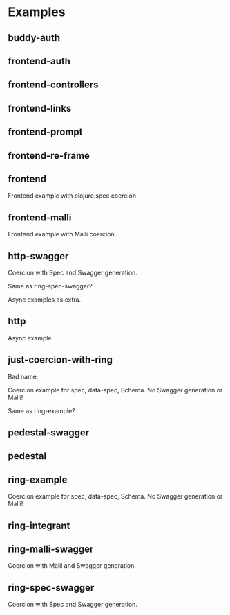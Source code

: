 # Examples

## buddy-auth
## frontend-auth
## frontend-controllers
## frontend-links
## frontend-prompt
## frontend-re-frame
## frontend

Frontend example with clojure.spec coercion.

## frontend-malli

Frontend example with Malli coercion.

## http-swagger

Coercion with Spec and Swagger generation.

Same as ring-spec-swagger?

Async examples as extra.

## http

Async example.

## just-coercion-with-ring

Bad name.

Coercion example for spec, data-spec, Schema.
No Swagger generation or Malli!

Same as ring-example?

## pedestal-swagger
## pedestal
## ring-example

Coercion example for spec, data-spec, Schema.
No Swagger generation or Malli!

## ring-integrant

## ring-malli-swagger

Coercion with Malli and Swagger generation.

## ring-spec-swagger

Coercion with Spec and Swagger generation.
